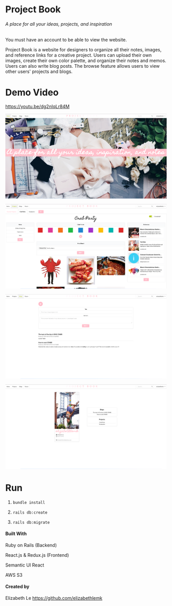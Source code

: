 # Project Book

###### A place for all your ideas, projects, and inspiration

You must have an account to be able to view the website.

Project Book is a website for designers to organize all their notes, images, and reference links for a creative project. 
Users can upload their own images, create their own color palette, and organize their notes and memos.
Users can also write blog posts.
The browse feature allows users to view other users' projects and blogs.


Demo Video
======

https://youtu.be/dg2nIqLr84M


 ![alt text](https://github.com/elizabethlemk/project-book-front/blob/master/public/Screen%20Shot%202019-04-10%20at%203.13.16%20PM.png?raw=true)

![alt text](https://github.com/elizabethlemk/project-book-front/blob/master/public/Screen%20Shot%202019-04-10%20at%203.13.28%20PM.png?raw=true)
 
 ![alt text](https://github.com/elizabethlemk/project-book-front/blob/master/public/Screen%20Shot%202019-04-10%20at%203.14.38%20PM.png?raw=true)
 
 
  ![alt text](https://github.com/elizabethlemk/project-book-front/blob/master/public/Screen%20Shot%202019-04-10%20at%203.14.53%20PM.png?raw=true)

Run
======

1. ```bundle install```


2. ```rails db:create ```

3. ```rails db:migrate```


#### Built With 
Ruby on Rails (Backend)

React.js & Redux.js (Frontend)

Semantic UI React

AWS S3 

#### Created by 
Elizabeth Le
https://github.com/elizabethlemk
